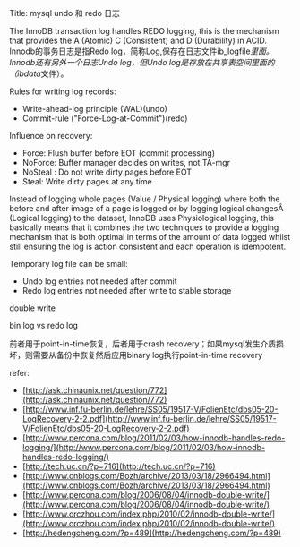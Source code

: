 Title: mysql undo 和 redo 日志

The InnoDB transaction log handles REDO logging, this is the mechanism that provides the A (Atomic) C (Consistent)  and D (Durability) in ACID. 
Innodb的事务日志是指Redo log，简称Log,保存在日志文件ib_logfile*里面。Innodb还有另外一个日志Undo log，但Undo log是存放在共享表空间里面的（ibdata*文件）。

Rules for writing log records:

- Write-ahead-log principle (WAL)(undo)
- Commit-rule ("Force-Log-at-Commit")(redo)

Influence on recovery:

- Force: Flush buffer before EOT (commit processing)
- NoForce: Buffer manager decides on writes, not TA-mgr
- NoSteal : Do not write dirty pages before EOT
- Steal: Write dirty pages at any time 

Instead of logging whole pages (Value / Physical logging) where both the before and after image of a page is logged or by logging logical changesÂ  (Logical logging) to the dataset, InnoDB uses  Physiological logging, this basically means that it combines the two techniques to provide a logging mechanism that is both optimal in terms of the amount of data logged whilst still ensuring the log is action consistent and each operation is idempotent. 

Temporary log file can be small:

- Undo log entries not needed after commit
- Redo log entries not needed after write to stable storage


double write

bin log vs redo log

前者用于point-in-time恢复，后者用于crash recovery；如果mysql发生介质损坏，则需要从备份中恢复然后应用binary log执行point-in-time recovery

refer:

- [http://ask.chinaunix.net/question/772](http://ask.chinaunix.net/question/772)
- [http://www.inf.fu-berlin.de/lehre/SS05/19517-V/FolienEtc/dbs05-20-LogRecovery-2-2.pdf](http://www.inf.fu-berlin.de/lehre/SS05/19517-V/FolienEtc/dbs05-20-LogRecovery-2-2.pdf)
- [http://www.percona.com/blog/2011/02/03/how-innodb-handles-redo-logging/](http://www.percona.com/blog/2011/02/03/how-innodb-handles-redo-logging/)
- [http://tech.uc.cn/?p=716](http://tech.uc.cn/?p=716)
- [http://www.cnblogs.com/Bozh/archive/2013/03/18/2966494.html](http://www.cnblogs.com/Bozh/archive/2013/03/18/2966494.html)
- [http://www.percona.com/blog/2006/08/04/innodb-double-write/](http://www.percona.com/blog/2006/08/04/innodb-double-write/)
- [http://www.orczhou.com/index.php/2010/02/innodb-double-write/](http://www.orczhou.com/index.php/2010/02/innodb-double-write/)
- [http://hedengcheng.com/?p=489](http://hedengcheng.com/?p=489)

